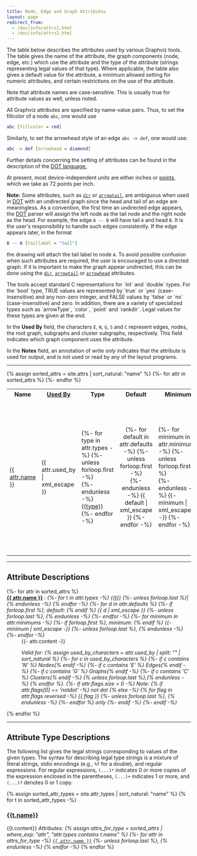 ```yaml
---
title: Node, Edge and Graph Attributes
layout: page
redirect_from:
  - /doc/info/attrs1.html
  - /doc/info/attrs2.html
---
```

The table below describes the attributes used by various Graphviz tools.
The table gives the name of the attribute, the graph components (node,
edge, etc.) which use the attribute and the type of the attribute
(strings representing legal values of that type). Where applicable, the table
also gives a default value for the attribute, a minimum allowed setting
for numeric attributes, and certain restrictions on the use of the attribute.

Note that attribute names are case-sensitive. 
This is usually true for attribute values as well, unless noted.

All Graphviz attributes are specified by name-value pairs. Thus, to
set the fillcolor of a node `abc`, one would use

```dot
abc [fillcolor = red]
```
Similarly, to set the arrowhead style of an edge `abc -> def`,
one would use:

```dot
abc -> def [arrowhead = diamond]
```

Further details concerning the setting of attributes can be found
in the description of the [DOT language.](lang.html)

At present, most device-independent units are either inches or
<A ID="points" HREF="http://en.wikipedia.org/wiki/Point_(typography)">points</A>,
which we take as 72 points per inch.

<P ID="h:undir_note"></P>

**Note:** Some attributes, such as
[`dir`](#d:dir) or [`arrowtail`](#d:arrowtail), are ambiguous when used in
[DOT](lang.html) with an undirected graph since the head and tail of an edge
are meaningless. As a convention, the first time an undirected edge appears,
the [DOT](lang.html)
parser will assign the left node as the tail node and the right node as
the head. For example, the edge `A -- B` will have tail `A`
and head `B`. It is the user's responsibility to handle such
edges consistently. If the edge appears later, in the format

```dot
B -- A [taillabel = "tail"]
```

the drawing will attach the tail label to node `A`.
To avoid possible confusion when such attributes are required, the user
is encouraged to use a directed graph.
If it is important to make the graph appear undirected, this can be
done using the [`dir`](#d:dir), [`arrowtail`](#d:arrowtail) or
[`arrowhead`](#d:arrowhead) attributes.
<P ID="k:bool"></P>
The tools accept standard C representations for `int` and
`double` types.
For the `bool` type, TRUE values are
represented by `true` or `yes` (case-insensitive)
and any non-zero integer, and FALSE values by `false` or `no` (case-insensitive)
and zero.
In addition, there are a variety of specialized types such as
`arrowType`, `color`,
`point` and `rankdir`. Legal values for these types are given
at the end.
<P ID="h:uses"></P>

In the **Used By** field, the
characters `E`, `N`, `G`, `S` and `C`
represent edges, nodes, the root graph, subgraphs
and cluster subgraphs, respectively.
This field indicates which graph component uses the attribute.

In the **Notes** field, an annotation of *write only*
indicates that the attribute is used for output, and is not used or read by any
of the layout programs.

---

<TABLE ALIGN=CENTER>
<TR>
  <TH>Name</TH>
  <TH><A HREF="#h:uses">Used By</A></TH>
  <TH>Type</TH>
  <TH STYLE="text-align: center;">Default</TH>
  <TH>Minimum</TH>
  <TH>Notes</TH>
</TR>
{% assign sorted_attrs = site.attrs | sort_natural: "name" %}
{%- for attr in sorted_attrs %}
<TR>
  <TD><A ID="a:{{ attr.name }}" HREF="#d:{{ attr.name }}">{{ attr.name }}</A></TD>
  <TD>{{ attr.used_by | xml_escape }}</TD>
  <TD>
  {%- for type in attr.types -%}
    {%- unless forloop.first -%}
    <BR>
    {%- endunless -%}
    <A HREF="#k:{{type}}">{{type}}</A>
  {%- endfor -%}
  </TD>
  <TD STYLE="text-align: center;">
  {%- for default in attr.defaults -%}
    {%- unless forloop.first -%}
    <BR>
    {%- endunless -%}
    {{ default | xml_escape }}
  {%- endfor -%}
  </TD>
  <TD>
  {%- for minimum in attr.minimums -%}
    {%- unless forloop.first -%}
    <BR>
    {%- endunless -%}
    {{- minimum | xml_escape -}}
  {%- endfor -%}
  </TD>
  <TD>
  {%- if attr.flags.size == 0 -%}
  {%- elsif attr.flags[0] == 'notdot' -%}
    not dot
  {%- else -%}
    {%- for flag in attr.flags reversed -%}
      {{ flag }}
      {%- unless forloop.last %}, {% endunless -%}
    {%- endfor %} only
  {%- endif -%}
  </TD>
</TR>
{%- endfor %}
</TABLE>

---

## Attribute Descriptions

<DL>
{%- for attr in sorted_attrs %}
<DT>
  <A ID="d:{{attr.name}}" HREF="#a:{{attr.name}}"><STRONG>{{ attr.name }}</STRONG></A> :
  <I>
  {%- for t in attr.types -%}
  <A HREF="#k:{{t}}">{{t}}</A>
  {%- unless forloop.last %}|{% endunless -%}
  {% endfor -%}
  {%- for d in attr.defaults %}
    {%- if forloop.first %}, default: {% endif %}
    {{ d | xml_escape }}
    {%- unless forloop.last %}, {% endunless -%}
  {%- endfor -%}
  {%- for minimum in attr.minimums -%}
    {%- if forloop.first %}, minimum: {% endif %}
    {{- minimum | xml_escape -}}
    {%- unless forloop.last %}, {% endunless -%}
  {%- endfor -%}
  </I>
</DT>
<DD>
  {{- attr.content -}}

<P>
<I>Valid for:
{% assign used_by_characters = attr.used_by | split: "" | sort_natural %}
{%- for c in used_by_characters %}
  {%- if c contains 'N' %} Nodes{% endif -%}
  {%- if c contains 'E' %} Edges{% endif -%}
  {%- if c contains 'G' %} Graphs{% endif -%}
  {%- if c contains 'C' %} Clusters{% endif -%}
  {% unless forloop.last %},{% endunless -%}
{% endfor %}.</I>
<I>
{%- if attr.flags.size > 0 -%}
  Note:
  {% if attr.flags[0] == 'notdot' -%}
    not dot
  {% else -%}
    {% for flag in attr.flags reversed -%}
      {{ flag }}
      {%- unless forloop.last %}, {% endunless -%}
    {%- endfor %} only
  {%- endif -%}
{%- endif -%}
</I>
</P>
</DD>
{% endfor %}
</DL>

---

## Attribute Type Descriptions

The following list gives the legal strings corresponding to values of
the given types.
The syntax for describing legal type strings is a mixture of literal strings,
stdio encodings (e.g., `%f` for a double), and regular expressions.
For regular expressions, `(...)*` indicates 0 or more copies of the expression
enclosed in the parentheses,  `(...)+` indicates 1 or more, and
`(...)?` denotes 0 or 1 copy.

{% assign sorted_attr_types = site.attr_types | sort_natural: "name" %}
{% for t in sorted_attr_types -%}
<H3 ID="k:{{t.name}}"><A HREF="#k:{{t.name}}">{{t.name}}</A></H3>
{{t.content}}
<I>Attributes:
{% assign attrs_for_type = sorted_attrs | where_exp: "attr", "attr.types contains t.name" %}
{%- for attr in attrs_for_type -%}
  <A HREF="#d:{{ attr.name }}"><CODE>{{ attr.name }}</CODE></A>
  {%- unless forloop.last %}, {% endunless -%}
{% endfor -%}
</I>
{% endfor %}

